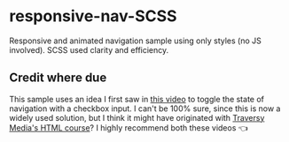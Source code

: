 # responsive-nav-SCSS
Responsive and animated navigation sample using only styles (no JS involved). SCSS used clarity and efficiency.

## Credit where due

This sample uses an idea I first saw in [this video](https://www.youtube.com/watch?v=8QKOaTYvYUA&t=1474s) to toggle the state of navigation with a checkbox input. I can't be 100% sure, since this is now a widely used solution, but I think it might have originated with [Traversy Media's HTML course](https://www.youtube.com/watch?v=DZg6UfS5zYg&t=1597s)? I highly recommend both these videos :point_left: